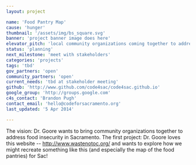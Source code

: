 ```yaml
---
layout: project

name: 'Food Pantry Map'
cause: 'hunger'
thumbnail: '/assets/img/bs_square.svg'
banner: 'project banner image does here'
elevator_pitch: 'local community organizations coming together to address food insecurity in Sacramento'
status: 'planning'
next_milestone: 'meet with stakeholders'
categories: 'projects'
tags: 'tbd'
gov_partners: 'open'
community_partners: 'open'
current_needs: 'tbd at stakeholder meeting'
github: 'http://www.github.com/code4sac/code4sac.github.io'
google_group: 'http://groups.google.com'
c4s_contact: 'Brandon Pugh'
contact_email: 'hello@codeforsacramento.org'
last_updated: '5 Apr 2014'

---
```


<!-- Add project description text here! -->

The vision: Dr. Goore wants to bring community organizations together to address food insecurity in Sacramento. The first project: Dr. Goore loves this website -- http://www.wastenotoc.org/ and wants to explore how we might recreate something like this (and especially the map of the food pantries) for Sac!






  
